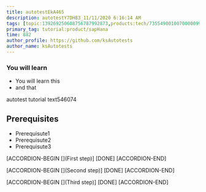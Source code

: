 ```yaml
---
title: autotestEkA465
description: autotestY7DH83_11/11/2020 6:16:14 AM
tags: [topic:139269250608756787992873,products:tech/73554900100700000996,tutorial:experience/advanced]
primary_tag: tutorial:product/sapHana
time: 882
author_profile: https://github.com/ksAutotests
author_name: ksAutotests
---
```

### You will learn
- You will learn this
- and that

autotest tutorial text546074

## Prerequisites
- Prerequisute1
- Prerequisute2
- Prerequisute3

[ACCORDION-BEGIN [](First step)]
[DONE]
[ACCORDION-END]

[ACCORDION-BEGIN [](Second step)]
[DONE]
[ACCORDION-END]

[ACCORDION-BEGIN [](Third step)]
[DONE]
[ACCORDION-END]


